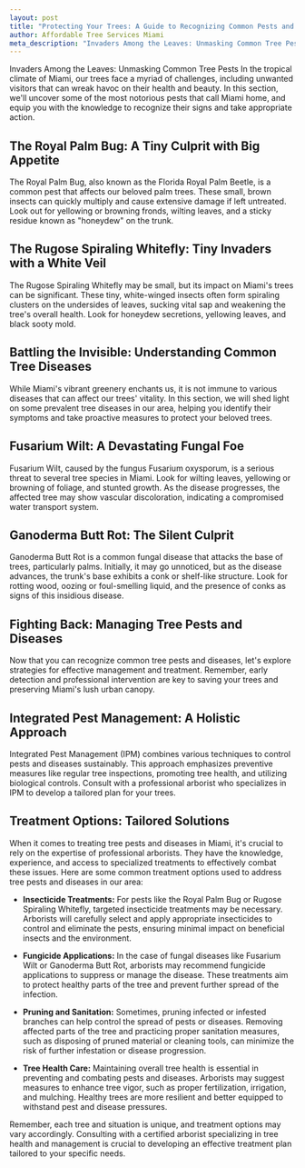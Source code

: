 ```yaml
---
layout: post
title: "Protecting Your Trees: A Guide to Recognizing Common Pests and Diseases in Miami, FL"
author: Affordable Tree Services Miami
meta_description: "Invaders Among the Leaves: Unmasking Common Tree Pests"
---
```


Invaders Among the Leaves: Unmasking Common Tree Pests
In the tropical climate of Miami, our trees face a myriad of challenges, including unwanted visitors that can wreak havoc on their health and beauty. In this section, we'll uncover some of the most notorious pests that call Miami home, and equip you with the knowledge to recognize their signs and take appropriate action.

## The Royal Palm Bug: A Tiny Culprit with Big Appetite
The Royal Palm Bug, also known as the Florida Royal Palm Beetle, is a common pest that affects our beloved palm trees. These small, brown insects can quickly multiply and cause extensive damage if left untreated. Look out for yellowing or browning fronds, wilting leaves, and a sticky residue known as "honeydew" on the trunk.

## The Rugose Spiraling Whitefly: Tiny Invaders with a White Veil
The Rugose Spiraling Whitefly may be small, but its impact on Miami's trees can be significant. These tiny, white-winged insects often form spiraling clusters on the undersides of leaves, sucking vital sap and weakening the tree's overall health. Look for honeydew secretions, yellowing leaves, and black sooty mold.

## Battling the Invisible: Understanding Common Tree Diseases
While Miami's vibrant greenery enchants us, it is not immune to various diseases that can affect our trees' vitality. In this section, we will shed light on some prevalent tree diseases in our area, helping you identify their symptoms and take proactive measures to protect your beloved trees.

## Fusarium Wilt: A Devastating Fungal Foe
Fusarium Wilt, caused by the fungus Fusarium oxysporum, is a serious threat to several tree species in Miami. Look for wilting leaves, yellowing or browning of foliage, and stunted growth. As the disease progresses, the affected tree may show vascular discoloration, indicating a compromised water transport system.

## Ganoderma Butt Rot: The Silent Culprit
Ganoderma Butt Rot is a common fungal disease that attacks the base of trees, particularly palms. Initially, it may go unnoticed, but as the disease advances, the trunk's base exhibits a conk or shelf-like structure. Look for rotting wood, oozing or foul-smelling liquid, and the presence of conks as signs of this insidious disease.

## Fighting Back: Managing Tree Pests and Diseases
Now that you can recognize common tree pests and diseases, let's explore strategies for effective management and treatment. Remember, early detection and professional intervention are key to saving your trees and preserving Miami's lush urban canopy.

## Integrated Pest Management: A Holistic Approach
Integrated Pest Management (IPM) combines various techniques to control pests and diseases sustainably. This approach emphasizes preventive measures like regular tree inspections, promoting tree health, and utilizing biological controls. Consult with a professional arborist who specializes in IPM to develop a tailored plan for your trees.

## Treatment Options: Tailored Solutions
When it comes to treating tree pests and diseases in Miami, it's crucial to rely on the expertise of professional arborists. They have the knowledge, experience, and access to specialized treatments to effectively combat these issues. Here are some common treatment options used to address tree pests and diseases in our area:

- **Insecticide Treatments:** For pests like the Royal Palm Bug or Rugose Spiraling Whitefly, targeted insecticide treatments may be necessary. Arborists will carefully select and apply appropriate insecticides to control and eliminate the pests, ensuring minimal impact on beneficial insects and the environment.

- **Fungicide Applications:** In the case of fungal diseases like Fusarium Wilt or Ganoderma Butt Rot, arborists may recommend fungicide applications to suppress or manage the disease. These treatments aim to protect healthy parts of the tree and prevent further spread of the infection.

- **Pruning and Sanitation:** Sometimes, pruning infected or infested branches can help control the spread of pests or diseases. Removing affected parts of the tree and practicing proper sanitation measures, such as disposing of pruned material or cleaning tools, can minimize the risk of further infestation or disease progression.

- **Tree Health Care:** Maintaining overall tree health is essential in preventing and combating pests and diseases. Arborists may suggest measures to enhance tree vigor, such as proper fertilization, irrigation, and mulching. Healthy trees are more resilient and better equipped to withstand pest and disease pressures.

Remember, each tree and situation is unique, and treatment options may vary accordingly. Consulting with a certified arborist specializing in tree health and management is crucial to developing an effective treatment plan tailored to your specific needs.